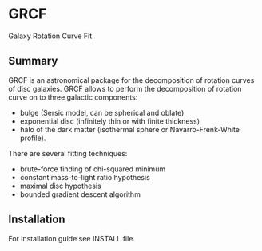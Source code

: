 GRCF
====
Galaxy Rotation Curve Fit

## Summary
GRCF is an astronomical package for the decomposition of rotation
curves of disc galaxies. GRCF allows to perform the decomposition
of rotation curve on to three galactic components:

- bulge (Sersic model, can be spherical and oblate)
- exponential disc (infinitely thin or with finite thickness)
- halo of the dark matter (isothermal sphere or Navarro-Frenk-White profile). 

There are several fitting techniques:

- brute-force finding of chi-squared minimum
- constant mass-to-light ratio hypothesis
- maximal disc hypothesis
- bounded gradient descent algorithm 

## Installation

For installation guide see INSTALL file. 